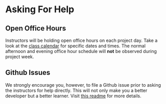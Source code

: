 # Asking For Help

## Open Office Hours

Instructors will be holding open office hours on each project day.
Take a look at the [class calendar](https://git.generalassemb.ly/pages/DC-WDI/WDI18/#2017-07-27) for specific dates and times. The normal afternoon and evening office hour schedule will **not** be observed during project week.

## Github Issues

We strongly encourage you, however, to file a Github issue prior to asking the instructors for help directly.
This will not only make you a better developer but a better learner.
Visit [this readme](https://github.com/ga-dc/wdi16/blob/master/asking-for-help.md) for more details.
